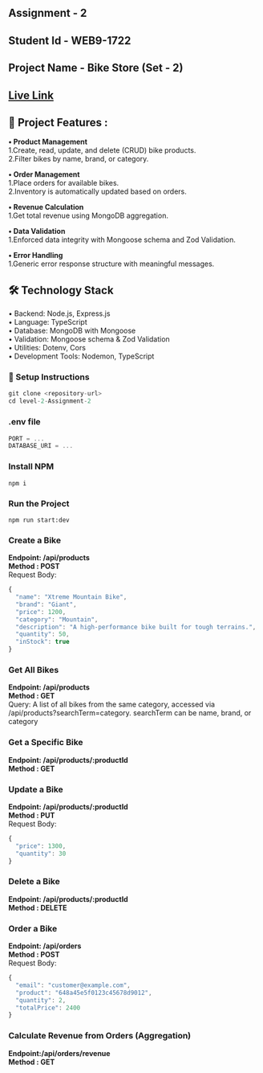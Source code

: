 ## Assignment - 2

## Student Id - WEB9-1722

## Project Name - Bike Store (Set - 2)

## [Live Link](https://assignment-2-gray-sigma.vercel.app/)

## 🚀 Project Features :

**• Product Management** </br>
1.Create, read, update, and delete (CRUD) bike products.</br>
2.Filter bikes by name, brand, or category.</br>

**• Order Management** </br>
1.Place orders for available bikes.</br>
2.Inventory is automatically updated based on orders.</br>

**• Revenue Calculation** </br>
1.Get total revenue using MongoDB aggregation.</br>

**• Data Validation** </br>
1.Enforced data integrity with Mongoose schema and Zod Validation.</br>

**• Error Handling**</br>
1.Generic error response structure with meaningful messages.</br>

## 🛠️ Technology Stack

• Backend: Node.js, Express.js</br>
• Language: TypeScript</br>
• Database: MongoDB with Mongoose</br>
• Validation: Mongoose schema & Zod Validation</br>
• Utilities: Dotenv, Cors</br>
• Development Tools: Nodemon, TypeScript</br>

### 🧰 Setup Instructions

```js
git clone <repository-url>
cd level-2-Assignment-2
```

### .env file

```js
PORT = ...
DATABASE_URI = ...
```

### Install NPM

```shell
npm i
```

### Run the Project

```shell
npm run start:dev
```

### Create a Bike

**Endpoint: /api/products**</br>
**Method : POST**</br>
Request Body:

```js
{
  "name": "Xtreme Mountain Bike",
  "brand": "Giant",
  "price": 1200,
  "category": "Mountain",
  "description": "A high-performance bike built for tough terrains.",
  "quantity": 50,
  "inStock": true
}
```

### Get All Bikes

**Endpoint: /api/products**</br>
**Method : GET**</br>
Query: A list of all bikes from the same category, accessed via /api/products?searchTerm=category. searchTerm can be name, brand, or category

### Get a Specific Bike

**Endpoint: /api/products/:productId**</br>
**Method : GET**</br>

### Update a Bike

**Endpoint: /api/products/:productId**</br>
**Method : PUT**</br>
Request Body:
```js
{
  "price": 1300,
  "quantity": 30
}
```

### Delete a Bike

**Endpoint: /api/products/:productId**</br>
**Method : DELETE**</br>

### Order a Bike

**Endpoint: /api/orders**</br>
**Method : POST**</br>
Request Body:
```js
{
  "email": "customer@example.com",
  "product": "648a45e5f0123c45678d9012",
  "quantity": 2,
  "totalPrice": 2400
}
```

### Calculate Revenue from Orders (Aggregation)

**Endpoint:/api/orders/revenue**</br>
**Method : GET**</br>

